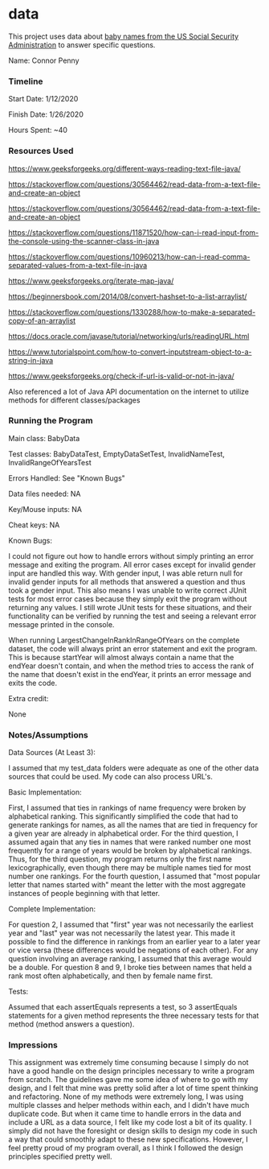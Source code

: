 data
====

This project uses data about [baby names from the US Social Security Administration](https://www.ssa.gov/oact/babynames/limits.html) to answer specific questions. 


Name: Connor Penny

### Timeline

Start Date: 1/12/2020

Finish Date: 1/26/2020

Hours Spent: ~40

### Resources Used
https://www.geeksforgeeks.org/different-ways-reading-text-file-java/

https://stackoverflow.com/questions/30564462/read-data-from-a-text-file-and-create-an-object

https://stackoverflow.com/questions/30564462/read-data-from-a-text-file-and-create-an-object

https://stackoverflow.com/questions/11871520/how-can-i-read-input-from-the-console-using-the-scanner-class-in-java

https://stackoverflow.com/questions/10960213/how-can-i-read-comma-separated-values-from-a-text-file-in-java

https://www.geeksforgeeks.org/iterate-map-java/

https://beginnersbook.com/2014/08/convert-hashset-to-a-list-arraylist/

https://stackoverflow.com/questions/1330288/how-to-make-a-separated-copy-of-an-arraylist

https://docs.oracle.com/javase/tutorial/networking/urls/readingURL.html

https://www.tutorialspoint.com/how-to-convert-inputstream-object-to-a-string-in-java

https://www.geeksforgeeks.org/check-if-url-is-valid-or-not-in-java/

Also referenced a lot of Java API documentation on the internet to utilize methods for different classes/packages
### Running the Program

Main class: BabyData

Test classes: BabyDataTest, EmptyDataSetTest, InvalidNameTest, InvalidRangeOfYearsTest

Errors Handled: See "Known Bugs"

Data files needed: NA

Key/Mouse inputs: NA

Cheat keys: NA

Known Bugs:

I could not figure out how to handle errors without simply printing
an error message and exiting the program. All error cases except for
invalid gender input are handled this way. With gender input, I was
able return null for invalid gender inputs for all methods that answered a question and thus
took a gender input. This also means I was unable to write correct JUnit tests for most error
cases because they simply exit the program without returning any values. I still wrote JUnit
tests for these situations, and their functionality can be verified by running the test and seeing
a relevant error message printed in the console.

When running LargestChangeInRankInRangeOfYears on the complete dataset, the code will always
print an error statement and exit the program. This is because startYear will almost always
contain a name that the endYear doesn't contain, and when the method tries to access the rank
of the name that doesn't exist in the endYear, it prints an error message and exits the code.

Extra credit:

None


### Notes/Assumptions
Data Sources (At Least 3):

I assumed that my test_data folders were adequate as one of the  other data sources that could be used.
My code can also process URL's.

Basic Implementation:

First, I assumed that ties in rankings of name frequency were
broken by alphabetical ranking.  This significantly simplified the code
that had to generate rankings for names, as all the names that are
tied in frequency for a given year are already in alphabetical order.
For the third question, I assumed again that any ties in names that were
ranked number one most frequently for a range of years would be broken by
alphabetical rankings. Thus, for the third question, my program returns only
the first name lexicographically, even though there may be multiple names 
tied for most number one rankings. For the fourth question, I assumed that
"most popular letter that names started with" meant the letter with the most
aggregate instances of people beginning with that letter.

Complete Implementation:

For question 2, I assumed that "first" year was not necessarily the earliest year and "last"
year was not necessarily the latest year. This made it possible to find the difference in rankings
from an earlier year to a later year or vice versa (these differences would be negations of each other).
For any question involving an average ranking, I assumed that this average would be a double.
For question 8 and 9, I broke ties between names that held a rank most often alphabetically, and
then by female name first.

Tests:

Assumed that each assertEquals represents a test, so 3 assertEquals statements for a given method
represents the three necessary tests for that method (method answers a question).

### Impressions

This assignment was extremely time consuming because I simply do not have a good
handle on the design principles necessary to write a program from scratch. The
guidelines gave me some idea of where to go with my design, and I felt
that mine was pretty solid after a lot of time spent thinking and refactoring.
None of my methods were extremely long, I was using multiple classes and helper methods
within each, and I didn't have much duplicate code. But when it came time to handle errors 
in the data and include a URL as a data source, I felt like my code lost a bit of its quality.
I simply did not have the foresight or design skills to design my code in such a way that 
could smoothly adapt to these new specifications. However, I feel pretty proud of my program
overall, as I think I followed the design principles specified pretty well.

